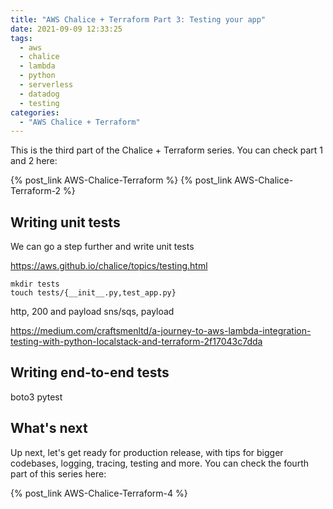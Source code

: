 ```yaml
---
title: "AWS Chalice + Terraform Part 3: Testing your app"
date: 2021-09-09 12:33:25
tags:
  - aws
  - chalice
  - lambda
  - python
  - serverless
  - datadog
  - testing
categories:
  - "AWS Chalice + Terraform"
---
```


This is the third part of the Chalice + Terraform series. You can check part 1 and 2 here:

{% post_link AWS-Chalice-Terraform %}
{% post_link AWS-Chalice-Terraform-2 %}


## Writing unit tests

We can go a step further and write unit tests

https://aws.github.io/chalice/topics/testing.html

```
mkdir tests
touch tests/{__init__.py,test_app.py}
```

http, 200 and payload
sns/sqs, payload

https://medium.com/craftsmenltd/a-journey-to-aws-lambda-integration-testing-with-python-localstack-and-terraform-2f17043c7dda

## Writing end-to-end tests

boto3 pytest

## What's next

Up next, let's get ready for production release, with tips for bigger codebases, logging, tracing, testing and more. You can check the fourth part of this series here:

{% post_link AWS-Chalice-Terraform-4 %}
